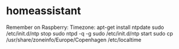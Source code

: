 # homeassistant


Remember on Raspberry:
Timezone:
apt-get install ntpdate
sudo /etc/init.d/ntp stop
sudo ntpd -q -g
sudo /etc/init.d/ntp start
sudo cp /usr/share/zoneinfo/Europe/Copenhagen  /etc/localtime

